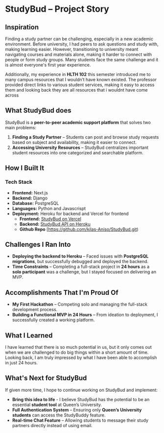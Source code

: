 # StudyBud – Project Story  

## Inspiration  
Finding a study partner can be challenging, especially in a new academic environment. Before university, I had peers to ask questions and study with, making learning easier. However, transitioning to university meant navigating courses and materials alone, making it harder to connect with people or form study groups. Many students face the same challenge and it is almost everyone's first year experience.

Additionally, my experience in **HLTH 102** this semester introduced me to many campus resources that I wouldn’t have known existed. The professor provided direct links to various student services, making it easy to access them and looking back they are all resources that i wouldnt have come across

## What StudyBud does
StudyBud is a **peer-to-peer academic support platform** that solves two main problems:  
1. **Finding a Study Partner** – Students can post and browse study requests based on subject and availability, making it easier to connect.  
2. **Accessing University Resources** – StudyBud centralizes important student resources into one categorized and searchable platform.  

## How I Built It  
### Tech Stack  
- **Frontend:** Next.js  
- **Backend:** Django  
- **Database:** PostgreSQL  
- **Languages:** Python and Javascrispt  
- **Deployment:**  Heroku for backend and Vercel for frontend
  - **Frontend:** [StudyBud on Vercel](https://study-bud-seven.vercel.app/)  
  - **Backend:** [StudyBud API on Heroku](https://studybud-b6d2e1c031ed.herokuapp.com/api/) 
  - **Github Repo** [https://github.com/kilas-Aniso/StudyBud.git)   

## Challenges I Ran Into  
- **Deploying the backend to Heroku** – Faced issues with **PostgreSQL migrations**, but successfully debugged and deployed the backend.  
- **Time Constraints** – Completing a full-stack project in **24 hours** as a **solo participant** was a challenge, but I stayed focused on delivering an MVP.  

## Accomplishments That I'm Proud Of  
- **My First Hackathon** – Competing solo and managing the full-stack development process.  
- **Building a Functional MVP in 24 Hours** – From ideation to deployment, I successfully created a working platform.  

## What I Learned  
I have learned that there is so much potential in us, but it only comes out when we are challenged to do big things within a short amount of time. Looking back, I am truly impressed by what I have been able to accomplish in just 24 hours.

## What's Next for StudyBud  
If given more time, I hope to continue working on StudyBud and implement:  
- **Bring this idea to life** - I believe StudyBud has the potential to be an essential **student tool** at Queen’s University.
- **Full Authentication System** – Ensuring only **Queen’s University students** can access the StudyBuddy feature.  
- **Real-time Chat Feature** – Allowing students to message their study partners directly instead of using email.  



